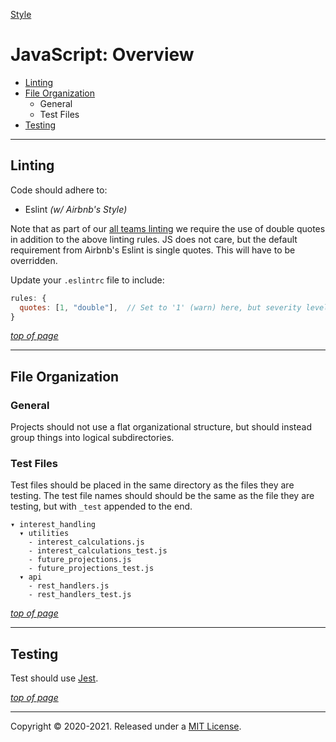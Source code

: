 [Style](../README.md#fynish-style)

# JavaScript: Overview

  - [Linting](#linting)
  - [File Organization](#file-organization)
    - General
    - Test Files
  - [Testing](#testing)

---
## Linting

Code should adhere to:
  - Eslint *(w/ Airbnb's Style)*

Note that as part of our [all teams linting](../all_teams/all_teams_linting.md) we require the use of double quotes in addition to the above linting rules. JS does not care, but the default requirement from Airbnb's Eslint is single quotes. This will have to be overridden.

Update your `.eslintrc` file to include:

```javascript
rules: {
  quotes: [1, "double"],  // Set to '1' (warn) here, but severity level is up to your team
}
```

[_top of page_](#javascript-overview)

---
## File Organization

### General

Projects should not use a flat organizational structure, but should instead group things into logical subdirectories. 

### Test Files

Test files should be placed in the same directory as the files they are testing. The test file names should should be the same as the file they are testing, but with `_test` appended to the end.

```
▾ interest_handling
  ▾ utilities
    - interest_calculations.js
    - interest_calculations_test.js
    - future_projections.js
    - future_projections_test.js
  ▾ api
    - rest_handlers.js
    - rest_handlers_test.js
```

[_top of page_](#javascript-overview)

---
## Testing

Test should use [Jest](https://jestjs.io/).

[_top of page_](#javascript-overview)

---
Copyright © 2020-2021. Released under a [MIT License](https://opensource.org/licenses/MIT).
